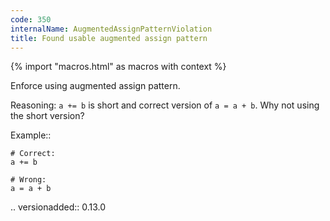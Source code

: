 ```yaml
---
code: 350
internalName: AugmentedAssignPatternViolation
title: Found usable augmented assign pattern
---
```


{% import "macros.html" as macros with context %}

Enforce using augmented assign pattern.

Reasoning: `a += b` is short and correct version of `a = a + b`. Why not
using the short version?

Example::

    # Correct:
    a += b
    
    # Wrong:
    a = a + b

.. versionadded:: 0.13.0